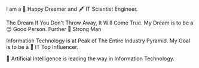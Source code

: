 I am a 🐾 Happy Dreamer and 🖋️ IT Scientist Engineer.

The Dream If You Don't Throw Away, It Will Come True. My Dream is to be a 😊 Good Person. Further 💪 Strong Man

Information Technology is at Peak of The Entire Industry Pyramid. My Goal is to be a 🌟 IT Top Influencer.

🤖 Artificial Intelligence is leading the way in Information Technology.
